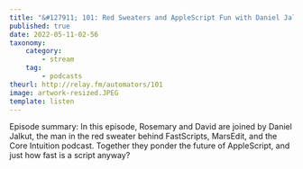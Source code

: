 ```yaml
---
title: "&#127911; 101: Red Sweaters and AppleScript Fun with Daniel Jalkut"
published: true
date: 2022-05-11-02-56
taxonomy:
    category:
        - stream
    tag:
        - podcasts
theurl: http://relay.fm/automators/101
image: artwork-resized.JPEG
template: listen
---
```


Episode summary: In this episode, Rosemary and David are joined by Daniel Jalkut, the man in the red sweater behind FastScripts, MarsEdit, and the Core Intuition podcast. Together they ponder the future of AppleScript, and just how fast is a script anyway?
